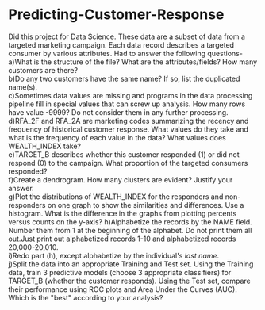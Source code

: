 # Predicting-Customer-Response
Did this project for Data Science. These data are a subset of data from a targeted marketing campaign.  Each data record  describes a targeted consumer by various attributes. Had to answer the following questions-
a)What is the structure of the file?  What are the attributes/fields?  How many customers are there?     
b)Do any two customers have the same name?  If so, list the duplicated name(s).   
c)Sometimes data values are missing and programs in the data  processing pipeline fill in special values that can screw up analysis.  How many rows have value -9999?  Do not consider them in any further  processing.   
d)RFA_2F and RFA_2A are marketing codes summarizing the recency and  frequency of historical customer response.  What values do they take  and what is the frequency of each value in the data?  What values does  WEALTH_INDEX take?   
e)TARGET_B describes whether this customer responded (1) or did not  respond (0) to the campaign.  What proportion of the targeted  consumers responded?   
f)Create a dendrogram. How many clusters are evident? Justify your answer.   
g)Plot the distributions of WEALTH_INDEX for the responders and  non-responders on one graph to show the similarities and differences.  Use a histogram.  What is the difference in the graphs from plotting  percents versus counts on the y-axis?
h)Alphabetize the records by the NAME field. Number them from 1 at  the beginning of the alphabet. Do not print them all out.Just print  out alphabetized records 1-10 and alphabetized records 20,000-20,010.   
i)Redo part (h), except alphabetize by the individual's *last name*.   
j)Split the data into an appropriate Training and Test set. Using the Training data, train 3 predictive models (choose 3 appropriate classifiers) for TARGET_B (whether the customer responds). Using the Test set, compare their performance using ROC plots and Area Under the Curves (AUC). Which is the "best" according to your analysis?
